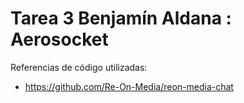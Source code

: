 # Tarea 3 Benjamín Aldana : Aerosocket

Referencias de código utilizadas:
- https://github.com/Re-On-Media/reon-media-chat